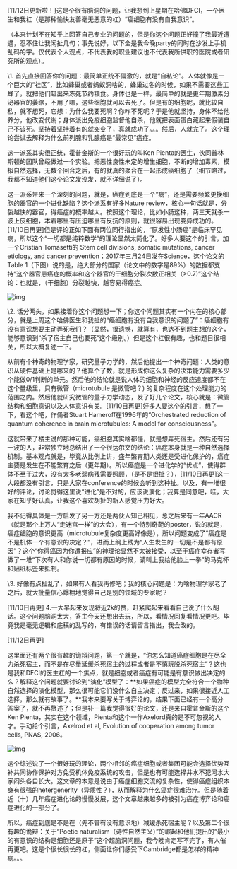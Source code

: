 [11/12日更新啦！]这是个很有脑洞的问题，让我想到上星期在哈佛DFCI，一个医生和我杠（是那种愉快友善毫无恶意的杠）“癌细胞有没有自我意识”。

（本来计划不在知乎上回答自己专业的问题的，但是你这个问题正好撞了我最近遭遇，忍不住让我闲扯几句；事先说好，以下全是我今晚party的同时在沙发上手机乱码的字。仅代表个人观点，不代表我的职业建议也不代表我所供职的医院或者研究所的观点）。

\1. 首先直接回答你的问题：最简单正统不偏激的，就是“自私论”。人体就像是一个巨大的“社区”，比如蜂巢或者蚂蚁洞啥的，蜂巢过冬的时候，如果不需要这些工蜂了，就把他们赶出来冻死节约粮食。身体也是一样，最简单的就是更年期激素分泌器官的萎缩，不用了嘛，这些细胞就可以去死了。但是有的细胞呢，就比较自私，就不想死，它想：为什么我要死啊？你咋不死呢？于是他就坚持，身体不给他养分，他改变代谢；身体派出免疫细胞监督他自杀，他就把表面蛋白藏起来假装自己不该死。坚持着坚持着有的就突变了，真就成功了。。。然后，人就完了。这个理论尝试去解释为什么前列腺和乳腺癌是“最常见”癌症。

这一派系其实很正统，霍普金斯的一个很好玩的叫Ken Pienta的医生，伙同普林斯顿的团队曾经做过一个实验。把恶性良性未定的增生细胞，不断的增加毒素，模拟自然选择，无数个回合之后，有的就真的聚合在一起形成癌细胞了（细节略过，我都不知道他们这个论文发没发，就不详细说了）。

这一派系带来一个深刻的问题，就是，癌症到底是一个“病”，还是需要频繁更换细胞的器官的一个进化缺陷？这个派系有好多Nature review，核心一句话就是，分裂越快的器官，得癌症的概率越大。按照这个理论，比如小肠这种，两三天就杀一波上皮细胞，本着哪里有压迫哪里有反抗的原则，就很容易出现变异成功的。[11/10日再更]但是评论正如下面有两位同行指出的，“原发性小肠癌”是临床罕见病，所以这个“一切都是纯粹数学”的理论显然太简化了。好多人要这个的引言，加一个Cristian Tomasetti的 Stem cell divisions, somatic mutations, cancer etiology, and cancer prevention；2017年三月24日发在Science，这个论文的Table 1（下图）说的是，绝大部分的国家（论文中的数字是89%）的数据都支持“这个器官患癌症的概率和这个器官的干细胞分裂次数正相关（>0.7)”这个结论：也就是，（干细胞）分裂越快，越容易得癌症。

![img](https://pic3.zhimg.com/50/v2-ffb049c8984ed657a1df6bf6be265bb4_hd.jpg)

\2. 话分两头，如果接着你这个问题想一下；你这个问题其实有一个内在的核心部分，就是上周这个哈佛医生和我扯的“癌细胞有没有自我意识的问题了”：癌细胞有没有意识想要主动弄死我们？（显然，很遗憾，就算有，也达不到题主想的这个，能够意识到“杀了宿主自己也要死”这个级别。）但是这个杠很有趣，也和题目很相关，所以大概复述一下。

从前有个神奇的物理学家，研究量子力学的，然后他提出一个神奇问题：人类的意识从硬件基础上是哪来的？他算个了数，就是形成你这么复杂的决策能力需要多少个能做0/1判断的单元。然后他的结论就是说人体的细胞和神经的反应速度都不在这个量级里，只有微管（microtubule 是微管吧？) 的复杂程度在这个处理能力的范围之内。然后他就研究微管的量子力学动态，发了好几个论文，核心就是：微管结构和细胞意识以及人体意识有关。[11/10日再更]好多人要这个的引言，想了一下，看这个吧，作俑者Stuart Hameroff在1996年的“Orchestrated reduction of quantum coherence in brain microtubules: A model for consciousness”。

这就带来了楼主说的那种可能，癌细胞其实啥都懂，就是想弄死宿主。然后还有另一波的人，非常独立地总结出了一个很达尔文的结论：癌症本身就是一种自然选择机制。基本观点就是，毕竟从比例上讲，盛年繁育期人类还是受进化保护的，癌症主要是发生在不能繁育之后（更年期）。所以癌症是一个进化学的“优点”，使得群体不至于过大，没有太多老弱病残需要照顾，（是不是很扯？），[11/10日再更]这一大段都没有引言，只是大家在conference的时候会听到这种扯。以及，有一堆很好的评论，讨论觉得这里说“进化”是不对的，应该说演化；我算是同意吧，哇，大家在知乎好认真，让我这个喜欢胡扯的新人感觉压力好大。

我不记得具体是一方启发了另一方还是两伙人知己相见，总之后来有一年AACR（就是那个上万人“走迷宫一样”的大会），有一个特别奇葩的poster，说的就是，癌症细胞的意识更高（microtubule复杂度更高好像是），所以问题变成了“癌症是不是机体一个有意识的决定？”，进而上纲上线为“人生发生的一切是不是都有原因”？这个“你得癌因为你遭报应”的神理论显然不太被接受，以至于癌症幸存者写做了一堆“下次有人和你说一切都有原因的时候，请叫上我给他脸上一拳”的马克杯和贴纸标签来抵制。

\3. 好像有点扯乱了，如果有人看我再修吧；我的核心问题是：为啥物理学家老了之后，就大批量信心爆棚地觉得自己是别的领域的专家呢？

[11/10日再更] 4.一大早起来发现将近2k的赞，赶紧爬起来看看自己说了什么胡话。这个问题脑洞太大，答主今天还想出去玩，所以，看情况回复看情况更吧。毕竟我是毫无逻辑和底稿的乱写的，有错误的话请留言指出，我会改的。

[11/12日再更]

这里面还有两个很有趣的诡辩问题，第一个就是，“你怎么知道癌症细胞是在尽全力杀死宿主，而不是在尽量延缓杀死宿主的过程或者是不慎玩脱杀死宿主”？这也是我和DFCI的医生杠的一个焦点，就是细胞或者癌症有可能是有意识做出决定的么？解释这个问题就要讨论到“演化”模型了：**如果癌症的模型完全符合一个物种自然选择的演化模型，那么很可能它们没什么自主决定；反过来，如果很接近人工选择，那么就有故事了。**我本来要写关于博弈论的，结果下面已经有一个高分答案了，就不再赘述了；但是补一篇我觉得很好的论文，还是来自霍普金斯的这个Ken Pienta，其实在这个领域，Pienta和这个一作Axelord真的是不可忽视的人才。手动给个引言，Axelrod et al, Evolution of cooperation among tumor cells, PNAS, 2006。

![img](https://pic4.zhimg.com/50/v2-8d829dd3d19ec5a5b10751a07ea27578_hd.jpg)

这个综述说了一个很好玩的理论，两个相邻的癌症细胞或者集团可能会选择优势互补共同协作保护对方免受机体免疫系统的攻击，但是也有可能选择井水不犯河水大家闷头各自长大。这文章的本意是说由于癌症细胞交流的复杂性，使得癌症组织本身有很强的hetergenerity（异质性？），从而解释为什么癌症很难治疗。但是随着近（十）几年癌症进化论的慢慢发展，这个文章越来越多的被引为癌症博弈论和癌症进化的一部分了。

所以，癌症到底是不是在（先不管有没有意识地）减缓杀死宿主呢？以及第二个很有趣的诡辩：关于“Poetic naturalism（诗性自然主义）”的崛起和他们提出的“最小的有意识的结构是细胞还是原子”这个超脑洞问题，我今晚肯定写不完了，有人催再更吧。这是个很长很长的杠，侧面让你们感受下Cambridge都是怎样的精神病。。。